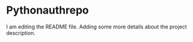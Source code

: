 # Pythonauthrepo
I am editing the README file. Adding some more details about the project description.
